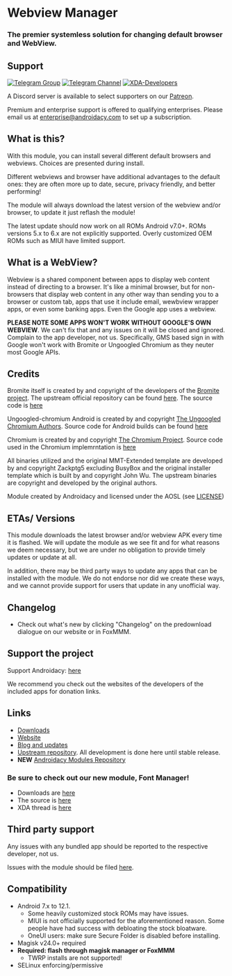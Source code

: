 # Webview Manager
### The premier systemless solution for changing default browser and WebView. 
## Support

[![Telegram Group](https://img.shields.io/endpoint?color=neon&style=flat&url=https%3A%2F%2Ftg.sumanjay.workers.dev%2Fandroidacy_discussions)](https://telegram.dog/androidacy_discussions)
[![Telegram Channel](https://img.shields.io/endpoint?color=neon&style=flat&url=https%3A%2F%2Ftg.sumanjay.workers.dev%2Fandroidacy)](https://telegram.dog/androidacy)
[![XDA-Developers](https://img.shields.io/badge/XDA--Developers-%23AC6E2F.svg?style=flat&logo=XDA-Developers&logoColor=white)](https://forum.xda-developers.com/android/software/bromite-magisk-module-t3936964)

A Discord server is available to select supporters on our [Patreon](https://patreon.com/androidacy/?utm_source-WVM%20Readme&utm_medium=modules).

Premium and enterprise support is offered to qualifying enterprises. Please email us at enterprise@androidacy.com to set up a subscription.

## What is this?

With this module, you can install several different default browsers and webviews. Choices are presented during install.

Different webviews and browser have additional advantages to the default ones: they are often more up to date, secure, privacy friendly, and better performing!

The module will always download the latest version of the webview and/or browser, to update it just reflash the module!

The latest update should now work on all ROMs Android v7.0+. ROMs versions 5.x to 6.x are not explicitly supported. Overly customized OEM ROMs such as MIUI have limited support.

## What is a WebView?

Webview is a shared component between apps to display web content instead of directing to a browser. It's like a minimal browser, but for non-browsers that display web content in any other way than sending you to a browser or custom tab, apps that use it include email, wewbview wrapper apps, or even some banking apps. Even the Google app uses a webview.

**PLEASE NOTE SOME APPS WON'T WORK WITHOUT GOOGLE'S OWN WEBVIEW**. We can't fix that and any issues on it will be closed and ignored. Complain to the app developer, not us. Specifically, GMS based sign in with Google won't work with Bromite or Ungoogled Chromium as they neuter most Google APIs. 

## Credits

Bromite itself is created by and copyright of the developers of the [Bromite project](https://github.com/bromite/bromite). The upstream official repository can be found [here](https://github.com/bromite/bromitewebview). The source code is [here](https://github.com/bromite/bromite)

Ungoogled-chromium Android is created by and copyright [The Ungoogled Chromium Authors](https://ungoogled-software.github.io/). Source code for Android builds can be found [here](https://git.droidware.info/wchen342/ungoogled-chromium-android)

Chromium is created by and copyright [The Chromium Project](http://www.chromium.org/). Source code used in the Chromium implemrntation is [here](https://github.com/bromite/chromium)

All binaries utilized and the original MMT-Extended template are developed by and copyright Zackptg5 excluding BusyBox and the original installer template which is built by and copyright John Wu. The upstream binaries are copyright and developed by the original authors.

Module created by Androidacy and licensed under the AOSL (see [LICENSE](/LICENSE))

## ETAs/ Versions

This module downloads the latest browser and/or webview APK every time it is flashed. We will update the module as we see fit and for what reasons we deem necessary, but we are under no obligation to provide timely updates or update at all.

In addition, there may be third party ways to update any apps that can be installed with the module. We do not endorse nor did we create these ways, and we cannot provide support for users that update in any unofficial way.

## Changelog

- Check out what's new by clicking "Changelog" on the predownload dialogue on our website or in FoxMMM. 

## Support the project

Support Androidacy: [here](https://www.androidacy.com/donate/?f=WVM%20Readme)

We recommend you check out the websites of the developers of the included apps for donation links.

## Links

- [Downloads](https://www.androidacy.com/magisk-modules-repository/#bromitewebview)
- [Website](https://www.androidacy.com/?utm_source=WebviewManager)
- [Blog and updates](https://www.androidacy.com/blog/?utm_source=WebviewManager&utm_medium=github)
- [Upstream repository](https://github.com/Androidacy/WebviewManager-Module). All development is done here until stable release.
- **NEW** [Androidacy Modules Repository](https://www.androidacy.com/modules-repo/?f=repo)

### Be sure to check out our new module, Font Manager!

- Downloads are [here](https://www.androidacy.com/magisk-modules-repo/#fontrevival)
- The source is [here](https://github.com/Androidacy/FontManager-Module)
- XDA thread is [here](https://forum.xda-developers.com/t/magisk-module-fontrevival-for-emojis-and-fonts.4194631/)

## Third party support

Any issues with any bundled app should be reported to the respective developer, not us.

Issues with the module should be filed [here](https://github.com/Androidacy/WebviewManager-Module/issues/new).

## Compatibility

- Android 7.x to 12.1. 
  - Some heavily customized stock ROMs may have issues.
  - MIUI is not officially supported for the aforementioned reason. Some people have had success with debloating the stock bloatware.
  - OneUI users: make sure Secure Folder is disabled before installing.
- Magisk v24.0+ required
- **Required: flash through magisk manager or FoxMMM**
	- TWRP installs are not supported!
- SELinux enforcing/permissive
